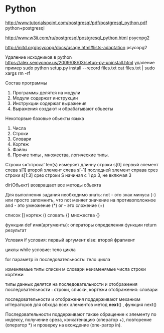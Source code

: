 # Python
http://www.tutorialspoint.com/postgresql/pdf/postgresql_python.pdf python+postgresql

http://www.w3ii.com/ru/postgresql/postgresql_python.html psycopg2

http://initd.org/psycopg/docs/usage.html#lists-adaptation psycopg2

Удаление исходников в python https://alex.semyonov.us/2009/08/03/setup-py-uninstall.html
удаление пример
sudo python setup.py install --record files.txt
cat files.txt | sudo xargs rm -rf


Состав программы 
1) Программы делятся на модули
2) Модули содержат инструкции
3) Инструкции содержат выражения
4) Выражения создают и обрабатывают обьееты


Некоторвые базовые обьекты языка
1) Числа
2) Строки
3) Словари
4) Кортеж
5) Файлы
7) Прочие типы , множества, логические типы.


Строки
s='строка'
len(s) измеряет длинну строки
s[0] первый элемент слева
s[1] второй элемент слева
s[-1] последней элемент справа
срез строки
s[1:3] срез строки S начиная с 1 до 3, не включая 3

dir(Обьект) возвращает все методы обьекта



Для выполнения задания необходимо знать:
not - это знак минуса (-) или просто запомнить, что not меняет значение на противоположное
and - это умножение (*)
or - это сложение (+)

список []
кортеж ()
словать {}
множества {}

функции
def имя(аргументы):
 операторы определения функции
 return результат
 
Условия
if условия:
 первый аргумент
else:
 второй фрагмент
 
циклы
while условие:
 тело цикла

for параметр in последовательность:
 тело цикла
 
изменяемые типы списки м словари
неизменямые числа строки кортежи

типы данных делятся на последовательности и отображения
последовательности : строки, списки, кортежи
отображения: словари

последовательности и отображения поддерживают механизм иттераторов для обхода всех элементов
метод __next__() , функция next()

Последовательности поддерживают также обращение к элементу по индексу, получение среза, конкатенацию (оператор +), повторение (оператор *) и проверку на вхождение (опе-ратор in).



